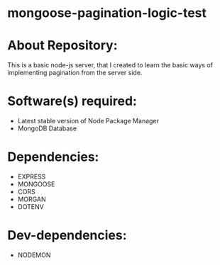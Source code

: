 # mongoose-pagination-logic-test

# About Repository:
This is a basic node-js server, that I created to learn the basic ways of implementing pagination from the server side.

# Software(s) required:
* Latest stable version of Node Package Manager
* MongoDB Database

# Dependencies:
* EXPRESS
* MONGOOSE
* CORS
* MORGAN
* DOTENV

# Dev-dependencies:
* NODEMON
